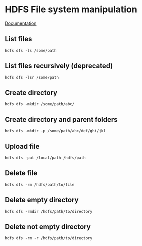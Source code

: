 # HDFS File system manipulation
[Documentation](https://hadoop.apache.org/docs/r2.7.5/hadoop-project-dist/hadoop-common/FileSystemShell.html)

## List files
```
hdfs dfs -ls /some/path
```

## List files recursively (deprecated)
```
hdfs dfs -lsr /some/path
```

## Create directory
```
hdfs dfs -mkdir /some/path/abc/
```

## Create directory and parent folders
```
hdfs dfs -mkdir -p /some/path/abc/def/ghi/jkl
```

## Upload file
```
hdfs dfs -put /local/path /hdfs/path
```

## Delete file
```
hdfs dfs -rm /hdfs/path/to/file
```

## Delete empty directory
```
hdfs dfs -rmdir /hdfs/path/to/directory
```

## Delete not empty directory
```
hdfs dfs -rm -r /hdfs/path/to/directory
```
